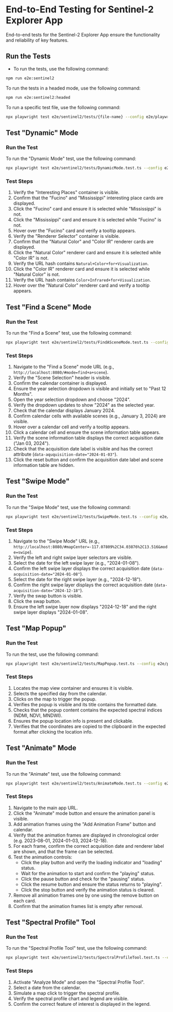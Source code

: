 # End-to-End Testing for Sentinel-2 Explorer App
End-to-end tests for the Sentinel-2 Explorer App ensure the functionality and reliability of key features.

## Run the Tests
- To run the tests, use the following command:
```bash
npm run e2e:sentinel2
```

To run the tests in a headed mode, use the following command:
```bash
npm run e2e:sentinel2:headed
```

To run a specific test file, use the following command:
```bash
npx playwright test e2e/sentinel2/tests/{file-name} --config e2e/playwright.sentinel2.config.ts --headed --workers=1
```

## Test "Dynamic" Mode

### Run the Test
To run the "Dynamic Mode" test, use the following command:
```bash 
npx playwright test e2e/sentinel2/tests/DynamicMode.test.ts --config e2e/playwright.sentinel2.config.ts --headed --workers=1
```

### Test Steps
1. Verify the "Interesting Places" container is visible.
2. Confirm that the "Fucino" and "Mississippi" interesting place cards are displayed.
3. Click the "Fucino" card and ensure it is selected while "Mississippi" is not.
4. Click the "Mississippi" card and ensure it is selected while "Fucino" is not.
5. Hover over the "Fucino" card and verify a tooltip appears.
6. Verify the "Renderer Selector" container is visible.
7. Confirm that the "Natural Color" and "Color IR" renderer cards are displayed.
8. Click the "Natural Color" renderer card and ensure it is selected while "Color IR" is not.
9. Verify the URL hash contains `Natural+Color+for+Visualization`.
10. Click the "Color IR" renderer card and ensure it is selected while "Natural Color" is not.
11. Verify the URL hash contains `Color+Infrared+for+Visualization`.
12. Hover over the "Natural Color" renderer card and verify a tooltip appears.

## Test "Find a Scene" Mode

### Run the Test
To run the "Find a Scene" test, use the following command:
```bash 
npx playwright test e2e/sentinel2/tests/FindASceneMode.test.ts --config e2e/playwright.sentinel2.config.ts --headed --workers=1
```

### Test Steps
1. Navigate to the "Find a Scene" mode URL (e.g., `http://localhost:8080/#mode=find+a+scene`).
2. Verify the "Scene Selection" header is visible.
3. Confirm the calendar container is displayed.
4. Ensure the year selection dropdown is visible and initially set to "Past 12 Months".
5. Open the year selection dropdown and choose "2024".
6. Verify the dropdown updates to show "2024" as the selected year.
7. Check that the calendar displays January 2024.
8. Confirm calendar cells with available scenes (e.g., January 3, 2024) are visible.
9. Hover over a calendar cell and verify a tooltip appears.
10. Click a calendar cell and ensure the scene information table appears.
11. Verify the scene information table displays the correct acquisition date ("Jan 03, 2024").
12. Check that the acquisition date label is visible and has the correct attribute (`data-aququisition-date="2024-01-03"`).
13. Click the reset button and confirm the acquisition date label and scene information table are hidden.

## Test "Swipe Mode"

### Run the Test
To run the "Swipe Mode" test, use the following command:
```bash
npx playwright test e2e/sentinel2/tests/SwipeMode.test.ts --config e2e/playwright.sentinel2.config.ts --headed --workers=1
```

### Test Steps
1. Navigate to the "Swipe Mode" URL (e.g., `http://localhost:8080/#mapCenter=-117.07809%2C34.03876%2C13.516&mode=swipe`).
2. Verify the left and right swipe layer selectors are visible.
3. Select the date for the left swipe layer (e.g., "2024-01-08").
4. Confirm the left swipe layer displays the correct acquisition date (`data-acquisition-date="2024-01-08"`).
5. Select the date for the right swipe layer (e.g., "2024-12-18").
6. Confirm the right swipe layer displays the correct acquisition date (`data-acquisition-date="2024-12-18"`).
7. Verify the swap button is visible.
8. Click the swap button.
9. Ensure the left swipe layer now displays "2024-12-18" and the right swipe layer displays "2024-01-08".

## Test "Map Popup"

### Run the Test
To run the test, use the following command:
```bash
npx playwright test e2e/sentinel2/tests/MapPopup.test.ts --config e2e/playwright.sentinel2.config.ts --headed --workers=1
```

### Test Steps
1. Locates the map view container and ensures it is visible.
2. Selects the specified day from the calendar.
3. Clicks on the map to trigger the popup.
4. Verifies the popup is visible and its title contains the formatted date.
5. Checks that the popup content contains the expected spectral indices (NDMI, NDVI, MNDWI).
6. Ensures the popup location info is present and clickable.
7. Verifies that the coordinates are copied to the clipboard in the expected format after clicking the location info.

## Test "Animate" Mode

### Run the Test
To run the "Animate" test, use the following command:
```bash 
npx playwright test e2e/sentinel2/tests/AnimateMode.test.ts --config e2e/playwright.sentinel2.config.ts --headed --workers=1
```

### Test Steps

1. Navigate to the main app URL.
2. Click the "Animate" mode button and ensure the animation panel is visible.
3. Add animation frames using the "Add Animation Frame" button and calendar.
4. Verify that the animation frames are displayed in chronological order (e.g. 2023-08-01, 2024-01-03, 2024-12-18).
5. For each frame, confirm the correct acquisition date and renderer label are shown, and that the frame can be selected.
6. Test the animation controls:
    - Click the play button and verify the loading indicator and "loading" status.
    - Wait for the animation to start and confirm the "playing" status.
    - Click the pause button and check for the "pausing" status.
    - Click the resume button and ensure the status returns to "playing".
    - Click the stop button and verify the animation status is cleared.
7. Remove all animation frames one by one using the remove button on each card.
8. Confirm that the animation frames list is empty after removal.

## Test "Spectral Profile" Tool

### Run the Test
To run the "Spectral Profile Tool" test, use the following command:
```bash 
npx playwright test e2e/sentinel2/tests/SpectralProfileTool.test.ts --config e2e/playwright.sentinel2.config.ts --headed --workers=1
```

### Test Steps
1. Activate "Analyze Mode" and open the "Spectral Profile Tool".
2. Select a date from the calendar.
3. Simulate a map click to trigger the spectral profile.
4. Verify the spectral profile chart and legend are visible.
5. Confirm the correct feature of interest is displayed in the legend.